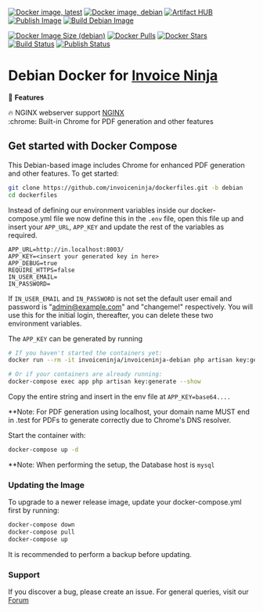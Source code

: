 [![Docker image, latest](https://img.shields.io/docker/image-size/invoiceninja/invoiceninja-debian/latest?label=latest)](https://hub.docker.com/r/invoiceninja/invoiceninja-debian)
[![Docker image, debian](https://img.shields.io/docker/image-size/invoiceninja/invoiceninja-debian/debian?label=debian)](https://hub.docker.com/r/invoiceninja/invoiceninja-debian)
[![Artifact HUB](https://img.shields.io/endpoint?url=https://artifacthub.io/badge/repository/invoiceninja)](https://artifacthub.io/packages/search?repo=invoiceninja)
[![Publish Image](https://github.com/invoiceninja/dockerfiles/actions/workflows/publish-image.yaml/badge.svg)](https://github.com/invoiceninja/dockerfiles/actions/workflows/publish-image.yaml)
[![Build Debian Image](https://github.com/invoiceninja/dockerfiles/actions/workflows/build-image-debian.yaml/badge.svg)](https://github.com/invoiceninja/dockerfiles/actions/workflows/build-image-debian.yaml)


[![Docker Image Size (debian)](https://img.shields.io/docker/image-size/invoiceninja/invoiceninja-debian/latest?label=debian)](https://hub.docker.com/r/invoiceninja/invoiceninja-debian)
[![Docker Pulls](https://img.shields.io/docker/pulls/invoiceninja/invoiceninja-debian)](https://hub.docker.com/r/invoiceninja/invoiceninja-debian)
[![Docker Stars](https://img.shields.io/docker/stars/invoiceninja/invoiceninja-debian)](https://hub.docker.com/r/invoiceninja/invoiceninja-debian)
[![Build Status](https://github.com/invoiceninja/debian-invoice-ninja/actions/workflows/build-image-debian.yaml/badge.svg)](https://github.com/invoiceninja/debian-invoice-ninja/actions/workflows/build-image-debian.yaml)
[![Publish Status](https://github.com/invoiceninja/debian-invoice-ninja/actions/workflows/publish-image.yaml/badge.svg)](https://github.com/invoiceninja/debian-invoice-ninja/actions/workflows/publish-image.yaml)

# Debian Docker for [Invoice Ninja](https://www.invoiceninja.com/)

:crown: **Features**

:fire: NGINX webserver support [NGINX](https://nginx.org/)  
:chrome: Built-in Chrome for PDF generation and other features

## Get started with Docker Compose

This Debian-based image includes Chrome for enhanced PDF generation and other features. To get started:

```bash
git clone https://github.com/invoiceninja/dockerfiles.git -b debian
cd dockerfiles
```

Instead of defining our environment variables inside our docker-compose.yml file we now define this in the `.env` file, open this file up and insert your `APP_URL`, `APP_KEY` and update the rest of the variables as required.

```
APP_URL=http://in.localhost:8003/
APP_KEY=<insert your generated key in here>
APP_DEBUG=true
REQUIRE_HTTPS=false
IN_USER_EMAIL=
IN_PASSWORD=
```

If `IN_USER_EMAIL` and `IN_PASSWORD` is not set the default user email and password is "admin@example.com" and "changeme!" respectively. You will use this for the initial login, thereafter, you can delete these two environment variables.

The `APP_KEY` can be generated by running

```bash
# If you haven't started the containers yet:
docker run --rm -it invoiceninja/invoiceninja-debian php artisan key:generate --show

# Or if your containers are already running:
docker-compose exec app php artisan key:generate --show
```

Copy the entire string and insert in the env file at `APP_KEY=base64....`

**Note: For PDF generation using localhost, your domain name MUST end in .test for PDFs to generate correctly due to Chrome's DNS resolver.

Start the container with:

```bash
docker-compose up -d
```

**Note: When performing the setup, the Database host is ```mysql```

### Updating the Image

To upgrade to a newer release image, update your docker-compose.yml first by running:

```bash
docker-compose down
docker-compose pull
docker-compose up
```

It is recommended to perform a backup before updating.

### Support

If you discover a bug, please create an issue. For general queries, visit our [Forum](https://forum.invoiceninja.com/)
